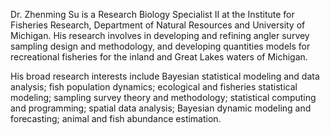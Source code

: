Dr. Zhenming Su is a Research Biology Specialist II at the Institute for Fisheries Research, Department of Natural Resources and University of Michigan. His research involves in developing and refining angler survey sampling design and methodology, and developing quantities models for recreational fisheries for the inland and Great Lakes waters of Michigan.

His broad research interests include Bayesian statistical modeling and data analysis; fish population dynamics; ecological and fisheries statistical modeling; sampling survey theory and methodology; statistical computing and programming; spatial data analysis; Bayesian dynamic modeling and forecasting; animal and fish abundance estimation.


<!---
suzhenming/suzhenming is a ✨ special ✨ repository because its `README.md` (this file) appears on your GitHub profile.
You can click the Preview link to take a look at your changes.
--->
